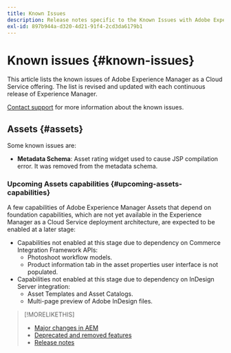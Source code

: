 ```yaml
---
title: Known Issues
description: Release notes specific to the Known Issues with Adobe Experience Manager as a Cloud Service
exl-id: 897b944a-d320-4d21-91f4-2cd3da6179b1
---
```

# Known issues {#known-issues}

This article lists the known issues of Adobe Experience Manager as a Cloud Service offering. The list is revised and updated with each continuous release of Experience Manager.

[Contact support](https://helpx.adobe.com/support/experience-manager.html) for more information about the known issues.

<!-- 
## Platform {#platform}

## Sites {#sites}
-->

## Assets {#assets}

<!-- Jira label: assets-cloud-known-issues -->

Some known issues are:

* **Metadata Schema**: Asset rating widget used to cause JSP compilation error. It was removed from the metadata schema. <!-- CQ-4282865, CQ-4284633 -->

### Upcoming Assets capabilities {#upcoming-assets-capabilities}

A few capabilities of Adobe Experience Manager Assets that depend on foundation capabilities, which are not yet available in the Experience Manager as a Cloud Service deployment architecture, are expected to be enabled at a later stage:

* Capabilities not enabled at this stage due to dependency on Commerce Integration Framework APIs:
  * Photoshoot workflow models.
  * Product information tab in the asset properties user interface is not populated.
* Capabilities not enabled at this stage due to dependency on InDesign Server integration:
  * Asset Templates and Asset Catalogs.
  * Multi-page preview of Adobe InDesign files.

>[!MORELIKETHIS]
>
>* [Major changes in AEM](aem-cloud-changes.md)
>* [Deprecated and removed features](deprecated-removed-features.md)
>* [Release notes](home.md)
